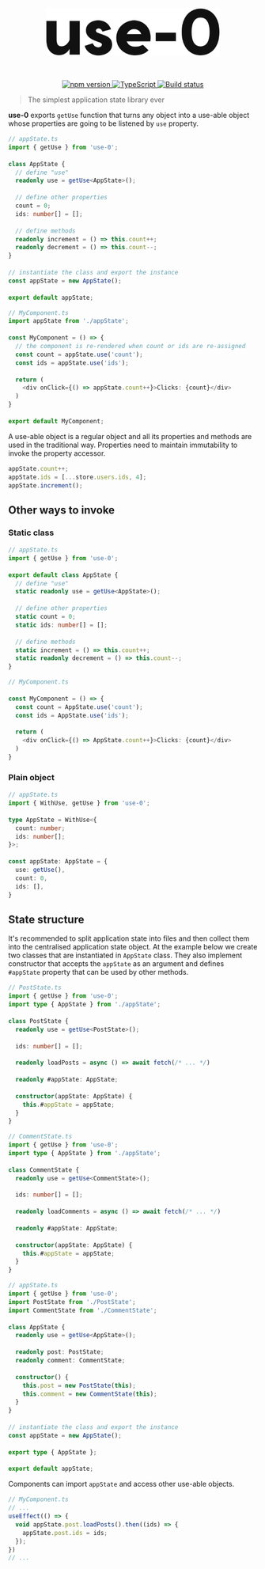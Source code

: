 <p align="center">
  <picture>
    <source width="350" media="(prefers-color-scheme: dark)" srcset=".assets/use-0-white.svg">
    <source width="350" media="(prefers-color-scheme: light)" srcset=".assets/use-0.svg">
    <img width="350" alt="vovk" src=".assets/use-0.svg">
  </picture>
</p>
<br>
<p align="center">
  <a href="https://badge.fury.io/js/use-0">
      <img src="https://badge.fury.io/js/use-0.svg" alt="npm version" />
  </a>
  <a href="http://www.typescriptlang.org/">
      <img src="https://img.shields.io/badge/%3C%2F%3E-TypeScript-%230074c1.svg" alt="TypeScript" />
  </a>
  <a href="https://github.com/finom/use-0/actions">
      <img src="https://github.com/finom/use-0/actions/workflows/main.yml/badge.svg" alt="Build status" />
  </a>
</p>

> The simplest application state library ever

**use-0** exports `getUse` function that turns any object into a use-able object whose properties are going to be listened by `use` property.

```ts
// appState.ts
import { getUse } from 'use-0';

class AppState {
  // define "use"
  readonly use = getUse<AppState>();

  // define other properties
  count = 0;
  ids: number[] = [];
  
  // define methods
  readonly increment = () => this.count++;
  readonly decrement = () => this.count--;
}

// instantiate the class and export the instance
const appState = new AppState();

export default appState;
```

```ts
// MyComponent.ts
import appState from './appState';

const MyComponent = () => {
  // the component is re-rendered when count or ids are re-assigned
  const count = appState.use('count');
  const ids = appState.use('ids');

  return (
    <div onClick={() => appState.count++}>Clicks: {count}</div>
  )
}

export default MyComponent;
```

A use-able object is a regular object and all its properties and methods are used in the traditional way. Properties need to maintain immutability to invoke the property accessor.

```ts
appState.count++;
appState.ids = [...store.users.ids, 4];
appState.increment();
```

## Other ways to invoke

### Static class

```ts
// appState.ts
import { getUse } from 'use-0';

export default class AppState {
  // define "use"
  static readonly use = getUse<AppState>();

  // define other properties
  static count = 0;
  static ids: number[] = [];
  
  // define methods
  static increment = () => this.count++;
  static readonly decrement = () => this.count--;
}
```

```ts
// MyComponent.ts

const MyComponent = () => {
  const count = AppState.use('count');
  const ids = AppState.use('ids');

  return (
    <div onClick={() => AppState.count++}>Clicks: {count}</div>
  )
}
```

### Plain object

```ts
// appState.ts
import { WithUse, getUse } from 'use-0';

type AppState = WithUse<{
  count: number;
  ids: number[];
}>;

const appState: AppState = {
  use: getUse(),
  count: 0,
  ids: [],
}

```

## State structure

It's recommended to split application state into files and then collect them into the centralised application state object. At the example below we create two classes that are instantiated in `AppState` class. They also implement constructor that accepts the `appState` as an argument and defines `#appState` property that can be used by other methods.

```ts
// PostState.ts
import { getUse } from 'use-0';
import type { AppState } from './appState';

class PostState {
  readonly use = getUse<PostState>();
  
  ids: number[] = [];
  
  readonly loadPosts = async () => await fetch(/* ... */)

  readonly #appState: AppState;

  constructor(appState: AppState) {
    this.#appState = appState;
  }
}
```

```ts
// CommentState.ts
import { getUse } from 'use-0';
import type { AppState } from './appState';

class CommentState {
  readonly use = getUse<CommentState>();
  
  ids: number[] = [];
  
  readonly loadComments = async () => await fetch(/* ... */)

  readonly #appState: AppState;

  constructor(appState: AppState) {
    this.#appState = appState;
  }
}
```

```ts
// appState.ts
import { getUse } from 'use-0';
import PostState from './PostState';
import CommentState from './CommentState';

class AppState {
  readonly use = getUse<AppState>();

  readonly post: PostState;
  readonly comment: CommentState;

  constructor() {
    this.post = new PostState(this);
    this.comment = new CommentState(this);
  }
}

// instantiate the class and export the instance
const appState = new AppState();

export type { AppState };

export default appState;
```

Components can import `appState` and access other use-able objects.

```ts
// MyComponent.ts
// ...
useEffect(() => {
  void appState.post.loadPosts().then((ids) => {
    appState.post.ids = ids;
  });
})
// ...

```